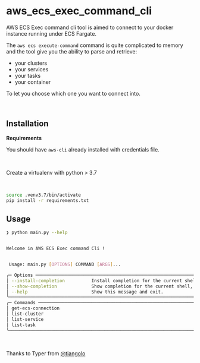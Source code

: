 # aws_ecs_exec_command_cli

AWS ECS Exec command cli tool is aimed to connect to your docker instance running under ECS Fargate.

The `aws ecs execute-command` command is quite complicated to memory and the tool give you the ability to parse and retrieve:

- your clusters
- your services
- your tasks
- your container

To let you choose which one you want to connect into.

&nbsp;

## Installation

**Requirements**

You should have `aws-cli` already installed with credentials file.

&nbsp;

Create a virtualenv with python > 3.7

&nbsp;

```bash
source .venv3.7/bin/activate
pip install -r requirements.txt
```

## Usage

```bash
❯ python main.py --help


Welcome in AWS ECS Exec command Cli !


 Usage: main.py [OPTIONS] COMMAND [ARGS]...

╭─ Options ─────────────────────────────────────────────────────────────────────────────────────────────────────────────────────────────────────╮
│ --install-completion          Install completion for the current shell.                                                                       │
│ --show-completion             Show completion for the current shell, to copy it or customize the installation.                                │
│ --help                        Show this message and exit.                                                                                     │
╰───────────────────────────────────────────────────────────────────────────────────────────────────────────────────────────────────────────────╯
╭─ Commands ────────────────────────────────────────────────────────────────────────────────────────────────────────────────────────────────────╮
│ get-ecs-connection                                                                                                                            │
│ list-cluster                                                                                                                                  │
│ list-service                                                                                                                                  │
│ list-task                                                                                                                                     │
╰───────────────────────────────────────────────────────────────────────────────────────────────────────────────────────────────────────────────╯

```

&nbsp;

Thanks to Typer from [@tiangolo](https://typer.tiangolo.com/)